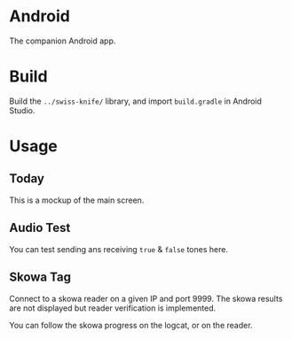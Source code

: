 # Android

The companion Android app.

# Build

Build the `../swiss-knife/` library, and import `build.gradle` in Android Studio.

# Usage

## Today

This is a mockup of the main screen.

## Audio Test

You can test sending ans receiving `true` & `false` tones here.

## Skowa Tag

Connect to a skowa reader on a given IP and port 9999. The skowa results are not displayed but reader verification is implemented.

You can follow the skowa progress on the logcat, or on the reader.